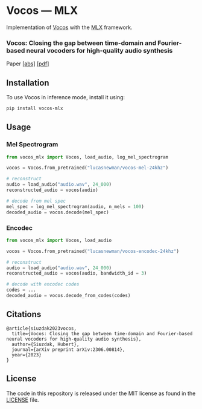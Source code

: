 # Vocos — MLX 

Implementation of [Vocos](https://github.com/gemelo-ai/vocos) with the [MLX](https://github.com/ml-explore/mlx) framework.

### Vocos: Closing the gap between time-domain and Fourier-based neural vocoders for high-quality audio synthesis
Paper [[abs]](https://arxiv.org/abs/2306.00814) [[pdf]](https://arxiv.org/pdf/2306.00814.pdf)

## Installation

To use Vocos in inference mode, install it using:

```bash
pip install vocos-mlx
```

## Usage

### Mel Spectrogram

```python
from vocos_mlx import Vocos, load_audio, log_mel_spectrogram

vocos = Vocos.from_pretrained("lucasnewman/vocos-mel-24khz")

# reconstruct
audio = load_audio("audio.wav", 24_000)
reconstructed_audio = vocos(audio)

# decode from mel spec
mel_spec = log_mel_spectrogram(audio, n_mels = 100)
decoded_audio = vocos.decode(mel_spec)
```

### Encodec

```python
from vocos_mlx import Vocos, load_audio

vocos = Vocos.from_pretrained("lucasnewman/vocos-encodec-24khz")

# reconstruct
audio = load_audio("audio.wav", 24_000)
reconstructed_audio = vocos(audio, bandwidth_id = 3)

# decode with encodec codes
codes = ...
decoded_audio = vocos.decode_from_codes(codes)
```

## Citations

```
@article{siuzdak2023vocos,
  title={Vocos: Closing the gap between time-domain and Fourier-based neural vocoders for high-quality audio synthesis},
  author={Siuzdak, Hubert},
  journal={arXiv preprint arXiv:2306.00814},
  year={2023}
}
```

## License

The code in this repository is released under the MIT license as found in the
[LICENSE](LICENSE) file.
